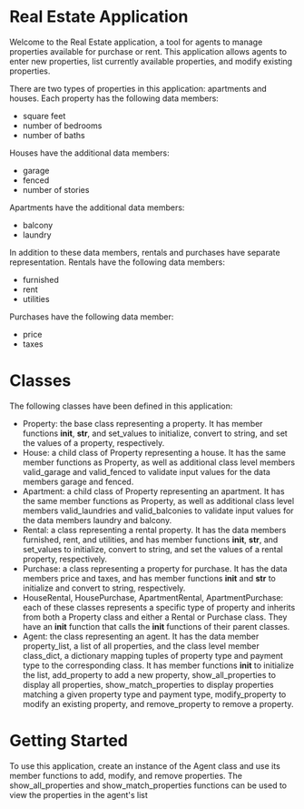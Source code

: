 # Real Estate Application

Welcome to the Real Estate application, a tool for agents to manage properties available for purchase or rent. This application allows agents to enter new properties, list currently available properties, and modify existing properties.

There are two types of properties in this application: apartments and houses. Each property has the following data members:

* square feet
* number of bedrooms
* number of baths

Houses have the additional data members:

* garage
* fenced
* number of stories

Apartments have the additional data members:

* balcony
* laundry

In addition to these data members, rentals and purchases have separate representation. Rentals have the following data members:

* furnished
* rent
* utilities

Purchases have the following data member:

* price
* taxes

# Classes

The following classes have been defined in this application:

* Property: the base class representing a property. It has member functions __init__, __str__, and set_values to initialize, convert to string, and set the values of a property, respectively.
* House: a child class of Property representing a house. It has the same member functions as Property, as well as additional class level members valid_garage and valid_fenced to validate input values for the data members garage and fenced.
* Apartment: a child class of Property representing an apartment. It has the same member functions as Property, as well as additional class level members valid_laundries and valid_balconies to validate input values for the data members laundry and balcony.
* Rental: a class representing a rental property. It has the data members furnished, rent, and utilities, and has member functions __init__, __str__, and set_values to initialize, convert to string, and set the values of a rental property, respectively.
* Purchase: a class representing a property for purchase. It has the data members price and taxes, and has member functions __init__ and __str__ to initialize and convert to string, respectively.
* HouseRental, HousePurchase, ApartmentRental, ApartmentPurchase: each of these classes represents a specific type of property and inherits from both a Property class and either a Rental or Purchase class. They have an __init__ function that calls the __init__ functions of their parent classes.
* Agent: the class representing an agent. It has the data member property_list, a list of all properties, and the class level member class_dict, a dictionary mapping tuples of property type and payment type to the corresponding class. It has member functions __init__ to initialize the list, add_property to add a new property, show_all_properties to display all properties, show_match_properties to display properties matching a given property type and payment type, modify_property to modify an existing property, and remove_property to remove a property.

# Getting Started

To use this application, create an instance of the Agent class and use its member functions to add, modify, and remove properties. The show_all_properties and show_match_properties functions can be used to view the properties in the agent's list
